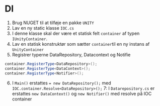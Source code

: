 # DI

1. Brug NUGET til at tilføje en pakke `UNITY`
2. Lav en ny static klasse `IOC.cs`
3. I denne klasse skal der være et statisk felt `container` af typen `IUnityContainer`.
4. Lav en statisk konstruktør som sætter `container`til en ny instans af `UnityContainer`
5. Registrer typerne DataRepository, Datacontext og Notifie
```C#
container.RegisterType<DataRepository>();
container.RegisterType<DataContext>();
container.RegisterType<Notifier>();
```
6. I `Main()` erstattes `= new DataRepository();` med `IOC.container.Resolve<DataRepository>();`
7: I `Datarepository.cs` er erstattes `new DataContext()` og `new Notifier()` med resolve på IOC container
